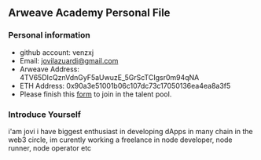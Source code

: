 ## Arweave Academy Personal File

### Personal information

- github account: venzxj
- Email: jovilazuardi@gmail.com	
- Arweave Address: 4TV65DIcQznVdnGyF5aUwuzE_5GrScTCIgsr0m94qNA
- ETH Address: 0x90a3e51001b06c107dc73c17050136ea4ea8a3f5
- Please finish this [form](https://docs.google.com/forms/d/e/1FAIpQLSfWA5fIIcBgmRppm3jNz5vmf9Mai_QMVil-2pO4r7YKn_Zhtw/viewform?usp=sf_link) to join in the talent pool.

### Introduce Yourself
i'am jovi i have biggest enthusiast in developing dApps in many chain in the web3 circle, im curently working a freelance in node developer, node runner, node operator etc
